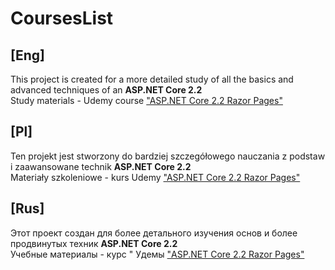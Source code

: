 # CoursesList

## [Eng]  
This project is created for a more detailed study of all the basics and advanced techniques of an **ASP.NET Core 2.2**  
Study materials - Udemy course ["ASP.NET Core 2.2 Razor Pages"](https://www.udemy.com/share/100QKOB0YYcVxSTH4=/)  

## [Pl]  
Ten projekt jest stworzony do bardziej szczegółowego nauczania z podstaw i zaawansowane technik **ASP.NET Core 2.2**  
Materiały szkoleniowe - kurs Udemy ["ASP.NET Core 2.2 Razor Pages"](https://www.udemy.com/share/100QKOB0YYcVxSTH4=/)  

## [Rus]  

Этот проект создан для более детального изучения основ и более продвинутых техник **ASP.NET Core 2.2**  
Учебные материалы - курс " Удемы ["ASP.NET Core 2.2 Razor Pages"](https://www.udemy.com/share/100QKOB0YYcVxSTH4=/)  
